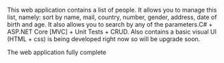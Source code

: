 This web application contains a list of people. It allows you to manage this list, namely: sort by name, mail, country, number, gender, address, date of birth and age. It also allows you to search by any of the parameters.C# + ASP.NET Core [MVC] + Unit Tests + CRUD. Also contains a basic visual UI (HTML + css)
is being developed right now so will be upgrade soon.

The web application fully complete
